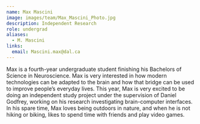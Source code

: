 ```yaml
---
name: Max Mascini
image: images/team/Max_Mascini_Photo.jpg
description: Independent Research
role: undergrad
aliases:
  - M. Mascini
links:
  email: Mascini.max@dal.ca
---
```


Max is a fourth-year undergraduate student finishing his Bachelors of Science in Neuroscience. Max is very interested in how modern technologies can be adapted to the brain and how that bridge can be used to improve people’s everyday lives. This year, Max is very excited to be doing an independent study project under the supervision of Daniel Godfrey, working on his research investigating brain-computer interfaces. In his spare time, Max loves being outdoors in nature, and when he is not hiking or biking, likes to spend time with friends and play video games.
